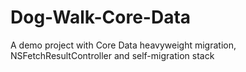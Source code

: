 # Dog-Walk-Core-Data
A demo project with Core Data heavyweight migration, NSFetchResultController and self-migration stack
